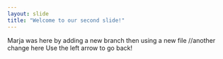 ```yaml
---
layout: slide
title: "Welcome to our second slide!"
---
```

Marja was here by adding a new branch then using a new file //another change here
Use the left arrow to go back!
